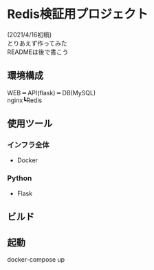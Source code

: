 # Redis検証用プロジェクト

(2021/4/16初稿)<br>
とりあえず作ってみた<br>
READMEは後で書こう

## 環境構成
WEB ━ API(flask) ━ DB(MySQL) </br>
nginx┗Redis

## 使用ツール
### インフラ全体
* Docker

### Python
* Flask

## ビルド

## 起動
 docker-compose up